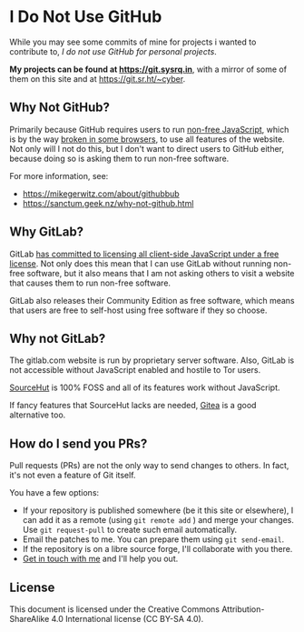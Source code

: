# I Do Not Use GitHub

While you may see some commits of mine for projects i wanted to contribute to,
_I do not use GitHub for personal projects_.

**My projects can be found at https://git.sysrq.in**,
with a mirror of some of them on this site and at https://git.sr.ht/~cyber.


## Why Not GitHub?

Primarily because GitHub requires users to run
[non-free JavaScript](https://www.gnu.org/philosophy/javascript-trap.en.html),
which is by the way
[broken in some browsers](https://github.com/JustOff/github-wc-polyfill/issues/43),
to use all features of the website.
Not only will I not do this,
but I don't want to direct users to GitHub either,
because doing so is asking them to run non-free software.

For more information, see:

* https://mikegerwitz.com/about/githubbub
* https://sanctum.geek.nz/why-not-github.html


## Why GitLab?

GitLab
[has committed to licensing all client-side JavaScript under a free license](https://about.gitlab.com/2015/05/20/gitlab-gitorious-free-software/).
Not only does this mean that I can use GitLab without running non-free software,
but it also means that I am not asking others to visit a website that causes them to run non-free software.

GitLab also releases their Community Edition as free software,
which means that users are free to self-host using free software if they so choose.


## Why not GitLab?

The gitlab.com website is run by proprietary server software.
Also,
GitLab is not accessible without JavaScript enabled and hostile to Tor users.

[SourceHut](https://sourcehut.org)
is 100% FOSS and all of its features work without JavaScript.

If fancy features that SourceHut lacks are needed,
[Gitea](https://gitea.io)
is a good alternative too.


## How do I send you PRs?

Pull requests (PRs) are not the only way to send changes to others.
In fact,
it's not even a feature of Git itself.

You have a few options:

- If your repository is published somewhere (be it this site or elsewhere),
  I can add it as a remote (using
  `git remote add`
  ) and merge your changes.
  Use
  `git request-pull`
  to create such email automatically.
- Email the patches to me.
  You can prepare them using
  `git send-email`.
- If the repository is on a libre source forge,
  I'll collaborate with you there.
- [Get in touch with me](mailto:cyber@sysrq.in)
  and I'll help you out.

## License

This document is licensed under the Creative Commons Attribution-ShareAlike 4.0 International license (CC BY-SA 4.0).
